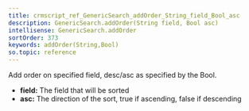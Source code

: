 ```yaml
---
title: crmscript_ref_GenericSearch_addOrder_String_field_Bool_asc
description: GenericSearch.addOrder(String field, Bool asc)
intellisense: GenericSearch.addOrder
sortOrder: 373
keywords: addOrder(String,Bool)
so.topic: reference
---
```



Add order on specified field, desc/asc as specified by the Bool.



* **field:** The field that will be sorted
* **asc:** The direction of the sort, true if ascending, false if descending


